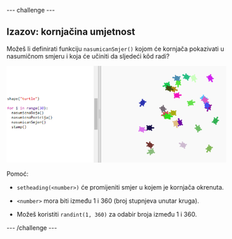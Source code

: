 --- challenge ---

## Izazov: kornjačina umjetnost

Možeš li definirati funkciju `nasumicanSmjer()` kojom će kornjača pokazivati u nasumičnom smjeru i koja će učiniti da sljedeći kôd radi?

![screenshot](images/modern-turtle-art.png)

Pomoć:

- `setheading(<number>)` će promijeniti smjer u kojem je kornjača okrenuta.

- `<number>` mora biti između 1 i 360 (broj stupnjeva unutar kruga).

- Možeš koristiti `randint(1, 360)` za odabir broja između 1 i 360.

--- /challenge ---